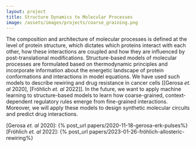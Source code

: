 ```yaml
---
layout: project
title: Structure Dynamics to Molecular Processes
image: /assets/images/projects/coarse_graining.png
---
```


The composition and architecture of molecular processes is defined at the level of protein structure, which dictates which proteins interact with each other, how these interactions are coupled and how they are influenced by post-translational modifications. Structure-based models of molecular processes are formulated based on thermodynamic principles and incorporate information about the energetic landscape of protein conformations and interactions in model equations. We have used such models to describe rewiring and drug resistance in cancer cells \[[Gerosa *et. al* 2020], [Fröhlich *et. al* 2022]\]. In the future, we want to apply machine learning to structure-based models to learn how coarse-grained, context-dependent regulatory rules emerge from fine-grained interactions. Moreover, we will apply these models to design synthetic molecular circuits and predict drug interactions.

[Gerosa *et. al* 2020]: {% post_url papers/2020-11-18-gerosa-erk-pulses%}
[Fröhlich *et. al* 2022]: {% post_url papers/2023-01-26-fröhlich-allosteric-rewiring%}